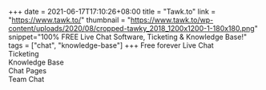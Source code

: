 +++
date = 2021-06-17T17:10:26+08:00
title = "Tawk.to"
link = "https://www.tawk.to/"
thumbnail = "https://www.tawk.to/wp-content/uploads/2020/08/cropped-tawky_2018_1200x1200-1-180x180.png"
snippet="100% FREE Live Chat Software, Ticketing & Knowledge Base!"
tags = ["chat", "knowledge-base"]
+++
Free forever
Live Chat  
Ticketing  
Knowledge Base  
Chat Pages  
Team Chat 